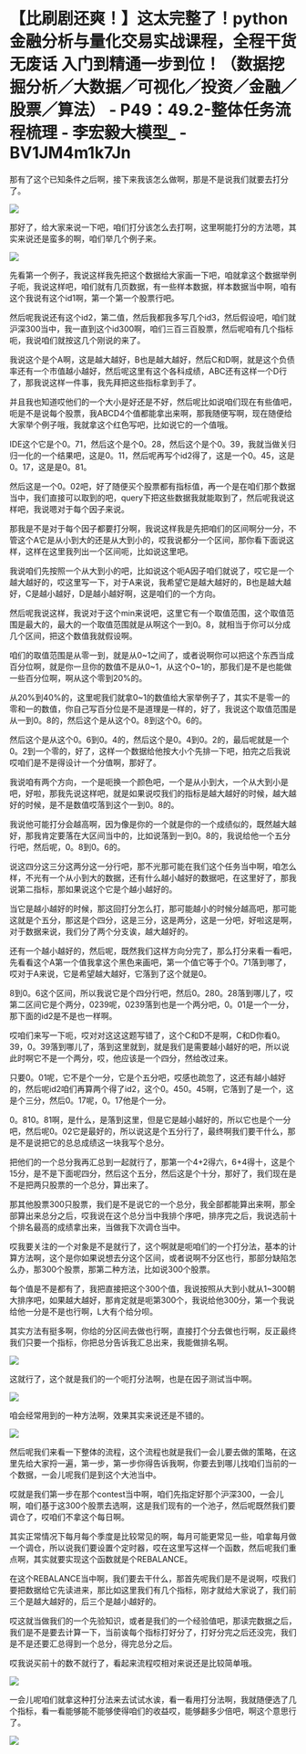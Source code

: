 # 【比刷剧还爽！】这太完整了！python金融分析与量化交易实战课程，全程干货无废话 入门到精通一步到位！（数据挖掘分析／大数据／可视化／投资／金融／股票／算法） - P49：49.2-整体任务流程梳理 - 李宏毅大模型_ - BV1JM4m1k7Jn

那有了这个已知条件之后啊，接下来我该怎么做啊，那是不是说我们就要去打分了。

![](img/54ede8ee332da52653b903e85b1340c9_1.png)

那好了，给大家来说一下吧，咱们打分该怎么去打啊，这里啊能打分的方法嗯，其实来说还是蛮多的啊，咱们举几个例子来。



![](img/54ede8ee332da52653b903e85b1340c9_3.png)

先看第一个例子，我说这样我先把这个数据给大家画一下吧，咱就拿这个数据举例子呃，我说这样吧，咱们就有几页数据，有一些样本数据，样本数据当中啊，咱有这个我说有这个id1啊，第一个第一个股票行吧。

然后呢我说还有这个id2，第二值，然后我都我多写几个id3，然后假设吧，咱们就沪深300当中，我一直到这个id300啊，咱们三百三百股票，然后呢咱有几个指标呃，我说咱们就按这几个刚说的来了。

我说这个是个A啊，这是越大越好，B也是越大越好，然后C和D啊，就是这个负债率还有一个市值越小越好，然后呢这里有这个各科成绩，ABC还有这样一个D行了，那我说这样一件事，我先拜把这些指标拿到手了。

并且我也知道哎他们的一个大小是好还是不好，然后呢比如说咱们现在有些值吧，呃是不是说每个股票，我ABCD4个值都能拿出来啊，那我随便写啊，现在随便给大家举个例子哦，我就拿这个红色写吧，比如说它的一个值哦。

IDE这个它是个0。71，然后这个是个0。28，然后这个是个0。39，我就当做关归归一化的一个结果吧，这是0。11，然后呢再写个id2得了，这是一个0。45，这是0。17，这是是0。81。

然后这是一个0。02吧，好了随便买个股票都有指标值，再一个是在咱们那个数据当中，我们直接可以取到的吧，query下把这些数据我就能取到了，然后呢我说这样吧，我说嗯对于每个因子来说。

那我是不是对于每个因子都要打分啊，我说这样我是先把咱们的区间啊分一分，不管这个A它是从小到大的还是从大到小的，哎我说都分一个区间，那你看下面说这样，这样在这里我列出一个区间呃，比如说这里吧。

我说咱们先按照一个从大到小的吧，比如说这个呃A因子咱们就说了，哎它是一个越大越好的，哎这里写一下，对于A来说，我希望它是越大越好的，B也是越大越好，C是越小越好，D是越小越好啊，这是咱们的一个方向。

然后呢我说这样，我说对于这个min来说吧，这里它有一个取值范围，这个取值范围是最大的，最大的一个取值范围就是从啊这个一到0。8，就相当于你可以分成几个区间，把这个数值我就假设啊。

咱们的取值范围是从零一到，就是从0~1之间了，或者说啊你可以把这个东西当成百分位啊，就是你一旦你的数值不是从0~1，从这个0~1的，那我们是不是也能做一些百分位啊，啊从这个零到20%的。

从20%到40%的，这里呢我们就拿0~1的数值给大家举例子了，其实不是零一的零和一的数值，你自己写百分位是不是道理是一样的，好了，我说这个取值范围是从一到0。8的，然后这个是从这个0。8到这个0。6的。

然后这个是从这个0。6到0。4的，然后这个是0。4到0。2的，最后呢就是一个0。2到一个零的，好了，这样一个数据给他按大小个先排一下吧，拍完之后我说哎咱们是不是得设计一个分值啊，那好了。

我说咱有两个方向，一个是呃换一个颜色吧，一个是从小到大，一个从大到小是吧，好啦，那我先说这样吧，就是如果说哎我们的指标是越大越好的时候，越大越好的时候，是不是数值哎落到这个一到0。8的。

我说他可能打分会越高啊，因为像是你的一个就是你的一个成绩似的，既然越大越好，那我肯定要落在大区间当中的，比如说落到一到0。8的，我说给他一个五分行吧，然后呢，0。8到0。6的。

说这四分这三分这两分这一分行吧，那不光那可能在我们这个任务当中啊，咱怎么样，不光有一个从小到大的数据，还有什么越小越好的数据吧，在这里好了，那我说第二指标，那如果说这个它是个越小越好的。

当它是越小越好的时候，那这回打分怎么打，那可能越小的时候分越高吧，那可能这就是个五分，那这是个四分，这是三分，这是两分，这是一分吧，好啦这是啊，对于数据来说，我们分了两个分支诶，越大越好的。

还有一个越小越好的，然后呢，既然我们这样方向分完了，那么打分来看一看吧，先看看这个A第一个值我拿这个黑色来画吧，第一个值它等于个0。71落到哪了，哎对于A来说，它是希望越大越好，它落到了这个就是0。

8到0。6这个区间，所以我说它是个四分行吧，然后0。280。28落到哪儿了，哎第二区间它是个两分，0239呢，0239落到也是一个两分吧，0。01是一个一分，那下面的id2是不是也一样啊。

哎咱们来写一下呃，哎对对这这这题写错了，这个C和D不是啊，C和D你看0。39，0。39落到哪儿了，落到这里就到，就是我们是需要越小越好的吧，所以说此时啊它不是一个两分，哎，他应该是一个四分，然给改过来。

只要0。01呢，它不是个一分，它是个五分吧，哎感也疏忽了，这还有越小越好的，然后呢id2咱们再算两个得了id2，这个0。450。45啊，它落到了是一个，这是个三分，然后0。17呢，0。17他是个一分。

0。810。81啊，是什么，是落到这里，但是它是越小越好的，所以它也是个一分吧，然后呢0。02它是最好的，所以说这是个五分行了，最终啊我们要干什么，那是不是说把它的总总成绩这一块我写个总分。

把他们的一个总分我再汇总到一起就行了，那第一个4+2得六，6+4得十，这是个15分，是不是下面呢四分，然后这个五分，然后这是个十分，那好了，我们现在是不是把两只股票的一个总分，算出来了。

那其他股票300只股票，我们是不是说它的一个总分，我全部都能算出来啊，那全部算出来总分之后，哎我说在这个总分当中我排个序吧，排序完之后，我说选前十个排名最高的成绩拿出来，当做我下次调仓当中。

哎我要关注的一个对象是不是就行了，这个啊就是呃咱们的一个打分法，基本的计算方法啊，这个是你如果说想去分这个区间，或者说啊不分区也行，那部分缺陷怎么办，那300个股票，那第二种方法，比如说300个股票。

每个值是不是都有了，我把直接把这个300个值，我说按照从大到小就从1~300朝大排序吧，如果越大越好，那肯定就是呃第300个，我说给他300分，第一个我说给他一分是不是也行啊，L大有个给分呗。

其实方法有挺多啊，你给的分区间去做也行啊，直接打个分去做也行啊，反正最终我们只要一个指标，你把总分告诉我汇总出来，我能做排名啊。



![](img/54ede8ee332da52653b903e85b1340c9_5.png)

这就行了，这个就是我们的一个呃打分法啊，也是在因子测试当中啊。

![](img/54ede8ee332da52653b903e85b1340c9_7.png)

咱会经常用到的一种方法啊，效果其实来说还是不错的。

![](img/54ede8ee332da52653b903e85b1340c9_9.png)

然后呢我们来看一下整体的流程，这个流程也就是我们一会儿要去做的策略，在这里先给大家捋一遍，第一步，第一步你得告诉我啊，你要去到哪儿找咱们当前的一个数据，一会儿呢我们是到这个大池当中。

哎就是我们第一步在那个contest当中啊，咱们先指定好那个沪深300，一会儿啊，咱们基于这300个股票去选啊，这是我们现有的一个池子，然后呢既然我们要调仓了，哎咱们不拿这个每日啊。

其实正常情况下每月每个季度是比较常见的啊，每月可能更常见一些，咱拿每月做一个调仓，所以说我们要设置个定时器，哎在这里写这样一个函数，然后呢我们重点啊，其实就要实现这个函数就是个REBALANCE。

在这个REBALANCE当中啊，我们要去干什么，那首先呢我们是不是说啊，哎我们要把数据给它先读进来，那比如这里我们有几个指标，刚才就给大家说了，我们前三个是越大越好的，后三个是越小越好的。

哎这就当做我们的一个先验知识，或者是我们的一个经验值吧，那读完数据之后，我们是不是要去计算一下，当前诶每个指标打好分了，打好分完之后还没完，我们是不是还要汇总得到一个总分，得完总分之后。

哎我说买前十的数不就行了，看起来流程哎相对来说还是比较简单哦。

![](img/54ede8ee332da52653b903e85b1340c9_11.png)

一会儿呢咱们就拿这种打分法来去试试水诶，看一看用打分法啊，我就随便选了几个指标，看一看能够能不能够使得咱们的收益哎，能够翻多少倍吧，啊这个意思行了。



![](img/54ede8ee332da52653b903e85b1340c9_13.png)